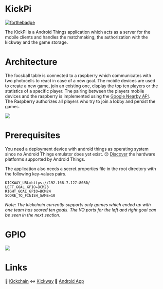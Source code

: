 # KickPi   
[![forthebadge](https://forthebadge.com/images/badges/built-for-android.svg)](https://forthebadge.com)

The KickPi is a Android Things application which acts as a server for the mobile clients and handles the matchmaking, the authorization with the kickway and the game storage.

# Architecture

The foosball table is connected to a raspberry which communicates with two photocells to react in case of a new goal. The mobile devices are used to create a new game, join an existing one, display the top ten players or the statistics of a specific player. The pairing between the players mobile devices and the raspberry is implemented using the [Google Nearby API](https://developers.google.com/nearby/). The Raspberry authorizes all players who try to join a lobby and persist the games.

![](https://image.ibb.co/gd64F9/Architekturdiagramm.jpg)

# Prerequisites
You need a deployment device with android things as operating system since no Android Things emulator does yet exist. :pensive: [Discover](https://developer.android.com/things/hardware/) the hardware platforms supported by Android Things.

The application also needs a secret.properties file in the root directory with the following key-values pairs. 
``` 
KICKWAY_URL=https://192.168.7.127:8080/
LEFT_GOAL_GPIO=BCM23
RIGHT_GOAL_GPIO=BCM24
SCORE_TO_FINISH_GAME=10
```

_Note: The kickchain currently supports only games which ended up with one team has scored ten goals. The I/O ports for the left and right goal can be seen in the next section._

# GPIO
![](http://mindmapengineers.com/sites/default/files/styles/large/public/field/image/piio.png?itok=aoPcK62h)

# Links
:link: [Kickchain](https://github.com/smartsquare/kickchain)
:left_right_arrow: [Kickway](https://github.com/SmartsquareGmbH/kickway)
:iphone: [Android App](https://github.com/SmartsquareGmbH/kickdroid)
